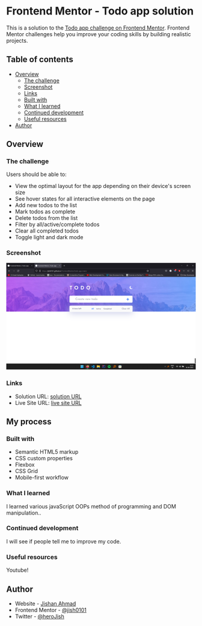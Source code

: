 # Frontend Mentor - Todo app solution

This is a solution to the [Todo app challenge on Frontend Mentor](https://www.frontendmentor.io/challenges/todo-app-Su1_KokOW). Frontend Mentor challenges help you improve your coding skills by building realistic projects. 

## Table of contents

- [Overview](#overview)
  - [The challenge](#the-challenge)
  - [Screenshot](#screenshot)
  - [Links](#links)
  - [Built with](#built-with)
  - [What I learned](#what-i-learned)
  - [Continued development](#continued-development)
  - [Useful resources](#useful-resources)
- [Author](#author)

## Overview

### The challenge

Users should be able to:

- View the optimal layout for the app depending on their device's screen size
- See hover states for all interactive elements on the page
- Add new todos to the list
- Mark todos as complete
- Delete todos from the list
- Filter by all/active/complete todos
- Clear all completed todos
- Toggle light and dark mode

### Screenshot

![](./screenshot.png)

### Links

- Solution URL: [solution URL](https://www.frontendmentor.io/solutions/todo-list-responsive-and-darklight-mode-rg0ZwlaGhp)
- Live Site URL: [live site URL](https://jish0101.github.io/FrontendMentor/todo-app-main/)

## My process

### Built with

- Semantic HTML5 markup
- CSS custom properties
- Flexbox
- CSS Grid
- Mobile-first workflow

### What I learned

I learned various javaScript OOPs method of programming and DOM manipulation..

### Continued development

I will see if people tell me to improve my code.

### Useful resources

Youtube!

## Author

- Website - [Jishan Ahmad]()
- Frontend Mentor - [@jish0101](https://www.frontendmentor.io/profile/jish0101)
- Twitter - [@heroJish](https://www.twitter.com/herojish)
